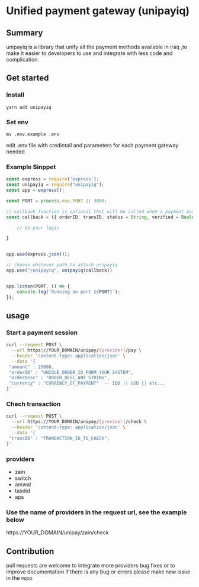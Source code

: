 # Unified payment gateway (unipayiq)

## Summary

unipayiq is a library that unify all the payment methods available in iraq ,to make it easier to developers to use and integrate with less code and complication.

## Get started

### Install

`yarn add unipayiq`

### Set env

`mv .env.example .env`

edit .env file with credintail and parameters for each payment gateway needed

### Example Sinppet

```js
const express = require('express');
const unipayiq = require("unipayiq");
const app = express();

const PORT = process.env.PORT || 3000;

// callback function is optional that will be called when a payment gateway redirect or webhook called by there servers
const callback = ({ orderID, transID, status = String, verified = Boolean, provider = String, providerDara = Object }) => {

    // do your logic

}


app.use(express.json());

// choose whatever path to attach unipayiq
app.use("/unipayiq", unipayiq(callback))


app.listen(PORT, () => {
    console.log(`Running on port ${PORT}`);
});

```

## usage

### Start a payment session

```sh
curl --request POST \
  --url https://YOUR_DOMAIN/unipay/[provider]/pay \
  --header 'content-type: application/json' \
  --data '{
 "amount" : 25000,
 "orderID" : "UNIQUE_ORDER_ID_FORM_YOUR_SYSTEM",
 "orderDesc" : "ORDER_DESC_ANY_STRING",
 "currency" : "CURRENCY_OF_PAYMENT"  -- IQD || USD || etc...
}'
```

### Chech transaction

```sh
curl --request POST \
  --url https://YOUR_DOMAIN/unipay/[provider]/check \
  --header 'content-type: application/json' \
  --data '{
 "transID" : "TRANSACTION_ID_TO_CHECK",
}'
```

### providers

- zain
- switch
- amwal
- tasdid
- aps

### Use the name of providers in the request url, see the example below

https://YOUR_DOMAIN/unipay/zain/check
## Contribution

pull requests are welcome to integrate more providers bug fixes or to improve documentation
if there is any bug or errors please make new issue in the repo

